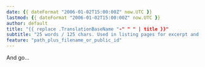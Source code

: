 ```yaml
---
date: {{ dateFormat "2006-01-02T15:00:00Z" now.UTC }}
lastmod: {{ dateFormat "2006-01-02T15:00:00Z" now.UTC }}
author: default
title: "{{ replace .TranslationBaseName "-" " " | title }}"
subtitle: "25 words / 125 chars. Used in listing pages for excerpt and meta data."
feature: "path_plus_filename_or_public_id"
---
```


And go...
